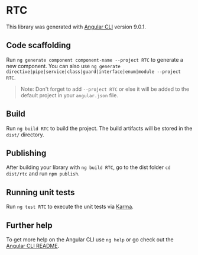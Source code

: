 # RTC

This library was generated with [Angular CLI](https://github.com/angular/angular-cli) version 9.0.1.

## Code scaffolding

Run `ng generate component component-name --project RTC` to generate a new component. You can also use `ng generate directive|pipe|service|class|guard|interface|enum|module --project RTC`.
> Note: Don't forget to add `--project RTC` or else it will be added to the default project in your `angular.json` file. 

## Build

Run `ng build RTC` to build the project. The build artifacts will be stored in the `dist/` directory.

## Publishing

After building your library with `ng build RTC`, go to the dist folder `cd dist/rtc` and run `npm publish`.

## Running unit tests

Run `ng test RTC` to execute the unit tests via [Karma](https://karma-runner.github.io).

## Further help

To get more help on the Angular CLI use `ng help` or go check out the [Angular CLI README](https://github.com/angular/angular-cli/blob/master/README.md).
